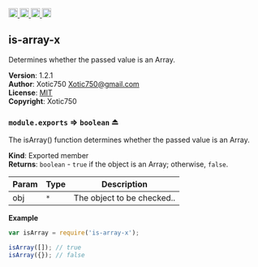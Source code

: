 <a href="https://travis-ci.org/Xotic750/is-array-x"
   title="Travis status">
<img
   src="https://travis-ci.org/Xotic750/is-array-x.svg?branch=master"
   alt="Travis status" height="18"/>
</a>
<a href="https://david-dm.org/Xotic750/is-array-x"
   title="Dependency status">
<img src="https://david-dm.org/Xotic750/is-array-x.svg"
   alt="Dependency status" height="18"/>
</a>
<a href="https://david-dm.org/Xotic750/is-array-x#info=devDependencies"
   title="devDependency status">
<img src="https://david-dm.org/Xotic750/is-array-x/dev-status.svg"
   alt="devDependency status" height="18"/>
</a>
<a href="https://badge.fury.io/js/is-array-x" title="npm version">
<img src="https://badge.fury.io/js/is-array-x.svg"
   alt="npm version" height="18"/>
</a>
<a name="module_is-array-x"></a>

## is-array-x
Determines whether the passed value is an Array.

**Version**: 1.2.1  
**Author**: Xotic750 <Xotic750@gmail.com>  
**License**: [MIT](&lt;https://opensource.org/licenses/MIT&gt;)  
**Copyright**: Xotic750  
<a name="exp_module_is-array-x--module.exports"></a>

### `module.exports` ⇒ <code>boolean</code> ⏏
The isArray() function determines whether the passed value is an Array.

**Kind**: Exported member  
**Returns**: <code>boolean</code> - `true` if the object is an Array; otherwise, `false`.  

| Param | Type | Description |
| --- | --- | --- |
| obj | <code>\*</code> | The object to be checked.. |

**Example**  
```js
var isArray = require('is-array-x');

isArray([]); // true
isArray({}); // false
```
